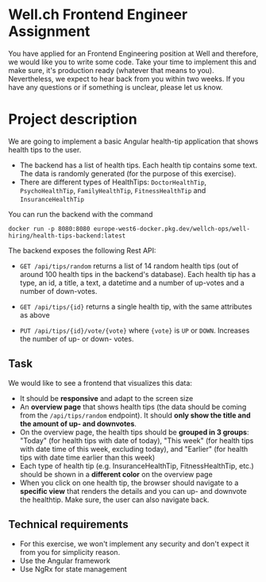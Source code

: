 
# Well.ch Frontend Engineer Assignment
You have applied for an Frontend Engineering position at Well and therefore, we would like you to write some code.
Take your time to implement this and make sure, it's production ready (whatever that means to you). Nevertheless, we expect to hear back from you within two weeks. If you have any questions or if something is unclear, please let us know.

# Project description
We are going to implement a basic Angular health-tip application that shows health tips to the user.  

- The backend has a list of health tips. Each health tip contains some text. The data is randomly generated (for the purpose of this exercise).
- There are different types of HealthTips: `DoctorHealthTip`, `PsychoHealthTip`, `FamilyHealthTip`, `FitnessHealthTip` and `InsuranceHealthTip`

You can run the backend with the command

    docker run -p 8080:8080 europe-west6-docker.pkg.dev/wellch-ops/well-hiring/health-tips-backend:latest

The backend exposes the following Rest API:

- `GET /api/tips/random` returns a list of 14 random health tips (out of around 100 health tips in the backend's database). Each health tip has a type, an id, a title, a text, a datetime and a number of up-votes and a number of down-votes.

- `GET /api/tips/{id}` returns a single health tip, with the same attributes as above

- `PUT /api/tips/{id}/vote/{vote}` where `{vote}` is `UP` or `DOWN`. Increases the number of up- or down- votes.

## Task
We would like to see a frontend that visualizes this data:
- It should be **responsive** and adapt to the screen size
- An **overview page** that shows health tips (the data should be coming from the `/api/tips/random` endpoint). It should **only show the title and the amount of up- and downvotes**.
- On the overview page, the health tips should be **grouped in 3 groups**: "Today" (for health tips with date of today),
"This week" (for health tips with date time of this week, excluding today), and "Earlier" (for health tips with date time earlier than this week)
- Each type of health tip (e.g. InsuranceHealthTip, FitnessHealthTip, etc.) should be shown in a **different color** on the overview page
- When you click on one health tip, the browser should navigate to a **specific view** that renders the details and you can up- and downvote the healthtip. Make sure, the user can also navigate back.

## Technical requirements
- For this exercise, we won't implement any security and don't expect it from you for simplicity reason.
- Use the Angular framework
- Use NgRx for state management